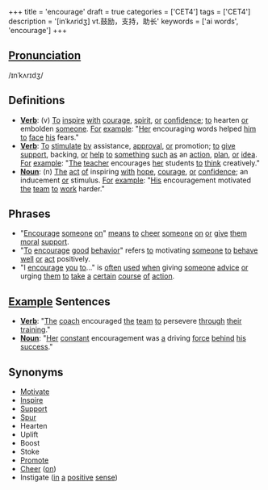 +++
title = 'encourage'
draft = true
categories = ['CET4']
tags = ['CET4']
description = '[inˈkʌridʒ] vt.鼓励，支持，助长'
keywords = ['ai words', 'encourage']
+++

## [Pronunciation](/post/pronunciation/)
/ɪnˈkʌrɪdʒ/

## Definitions
- **[Verb](/post/verb/)**: (v) [To](/post/to/) [inspire](/post/inspire/) [with](/post/with/) [courage](/post/courage/), [spirit](/post/spirit/), [or](/post/or/) [confidence](/post/confidence/); [to](/post/to/) hearten [or](/post/or/) embolden [someone](/post/someone/). [For](/post/for/) [example](/post/example/): "[Her](/post/her/) encouraging words helped [him](/post/him/) [to](/post/to/) [face](/post/face/) [his](/post/his/) fears."
- **[Verb](/post/verb/)**: [To](/post/to/) [stimulate](/post/stimulate/) [by](/post/by/) assistance, [approval](/post/approval/), [or](/post/or/) promotion; [to](/post/to/) [give](/post/give/) [support](/post/support/), backing, [or](/post/or/) [help](/post/help/) [to](/post/to/) [something](/post/something/) [such](/post/such/) [as](/post/as/) an [action](/post/action/), [plan](/post/plan/), [or](/post/or/) [idea](/post/idea/). [For](/post/for/) [example](/post/example/): "[The](/post/the/) [teacher](/post/teacher/) encourages [her](/post/her/) students [to](/post/to/) [think](/post/think/) creatively."
- **[Noun](/post/noun/)**: (n) [The](/post/the/) [act](/post/act/) [of](/post/of/) inspiring [with](/post/with/) [hope](/post/hope/), [courage](/post/courage/), [or](/post/or/) [confidence](/post/confidence/); an inducement [or](/post/or/) stimulus. [For](/post/for/) [example](/post/example/): "[His](/post/his/) encouragement motivated [the](/post/the/) [team](/post/team/) [to](/post/to/) [work](/post/work/) harder."

## Phrases
- "[Encourage](/post/encourage/) [someone](/post/someone/) [on](/post/on/)" [means](/post/means/) [to](/post/to/) [cheer](/post/cheer/) [someone](/post/someone/) [on](/post/on/) [or](/post/or/) [give](/post/give/) [them](/post/them/) [moral](/post/moral/) [support](/post/support/).
- "[To](/post/to/) [encourage](/post/encourage/) [good](/post/good/) [behavior](/post/behavior/)" refers [to](/post/to/) motivating [someone](/post/someone/) [to](/post/to/) [behave](/post/behave/) [well](/post/well/) [or](/post/or/) [act](/post/act/) positively.
- "I [encourage](/post/encourage/) [you](/post/you/) [to](/post/to/)..." is [often](/post/often/) [used](/post/used/) [when](/post/when/) giving [someone](/post/someone/) [advice](/post/advice/) [or](/post/or/) urging [them](/post/them/) [to](/post/to/) [take](/post/take/) [a](/post/a/) [certain](/post/certain/) [course](/post/course/) [of](/post/of/) [action](/post/action/).

## [Example](/post/example/) Sentences
- **[Verb](/post/verb/)**: "[The](/post/the/) [coach](/post/coach/) encouraged [the](/post/the/) [team](/post/team/) [to](/post/to/) persevere [through](/post/through/) [their](/post/their/) [training](/post/training/)."
- **[Noun](/post/noun/)**: "[Her](/post/her/) [constant](/post/constant/) encouragement was [a](/post/a/) driving [force](/post/force/) [behind](/post/behind/) [his](/post/his/) [success](/post/success/)."

## Synonyms
- [Motivate](/post/motivate/)
- [Inspire](/post/inspire/)
- [Support](/post/support/)
- [Spur](/post/spur/)
- Hearten
- Uplift
- Boost
- Stoke
- [Promote](/post/promote/)
- [Cheer](/post/cheer/) ([on](/post/on/))
- Instigate ([in](/post/in/) [a](/post/a/) [positive](/post/positive/) [sense](/post/sense/))
